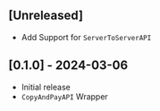 ## [Unreleased]
- Add Support for `ServerToServerAPI` 

## [0.1.0] - 2024-03-06

- Initial release
- `CopyAndPayAPI` Wrapper

